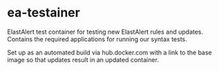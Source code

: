 # ea-testainer

ElastAlert test container for testing new ElastAlert rules and updates.  Contains the required applications for running our syntax tests.

Set up as an automated build via hub.docker.com with a link to the base image so that updates result in an updated container.
